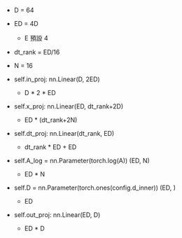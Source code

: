 - D = 64
- ED = 4D
  - E 預設 4
- dt_rank = ED/16
- N = 16


- self.in_proj: nn.Linear(D, 2ED)
  - D * 2 * ED
- self.x_proj: nn.Linear(ED, dt_rank+2D)
  - ED * (dt_rank+2N)
- self.dt_proj: nn.Linear(dt_rank, ED)
  - dt_rank * ED + ED
- self.A_log = nn.Parameter(torch.log(A)) (ED, N)
  - ED * N
- self.D = nn.Parameter(torch.ones(config.d_inner)) (ED, )
  - ED
- self.out_proj: nn.Linear(ED, D)
  - ED * D

